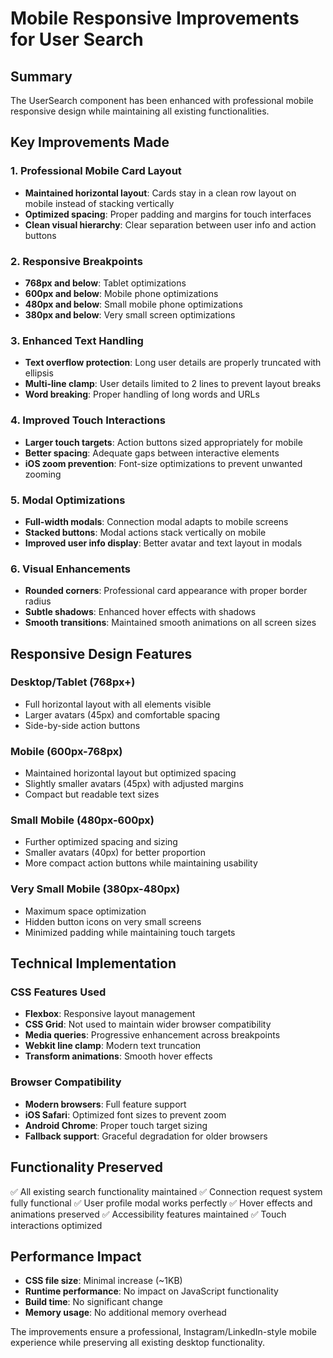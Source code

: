 # Mobile Responsive Improvements for User Search

## Summary
The UserSearch component has been enhanced with professional mobile responsive design while maintaining all existing functionalities.

## Key Improvements Made

### 1. Professional Mobile Card Layout
- **Maintained horizontal layout**: Cards stay in a clean row layout on mobile instead of stacking vertically
- **Optimized spacing**: Proper padding and margins for touch interfaces
- **Clean visual hierarchy**: Clear separation between user info and action buttons

### 2. Responsive Breakpoints
- **768px and below**: Tablet optimizations
- **600px and below**: Mobile phone optimizations  
- **480px and below**: Small mobile phone optimizations
- **380px and below**: Very small screen optimizations

### 3. Enhanced Text Handling
- **Text overflow protection**: Long user details are properly truncated with ellipsis
- **Multi-line clamp**: User details limited to 2 lines to prevent layout breaks
- **Word breaking**: Proper handling of long words and URLs

### 4. Improved Touch Interactions
- **Larger touch targets**: Action buttons sized appropriately for mobile
- **Better spacing**: Adequate gaps between interactive elements
- **iOS zoom prevention**: Font-size optimizations to prevent unwanted zooming

### 5. Modal Optimizations
- **Full-width modals**: Connection modal adapts to mobile screens
- **Stacked buttons**: Modal actions stack vertically on mobile
- **Improved user info display**: Better avatar and text layout in modals

### 6. Visual Enhancements
- **Rounded corners**: Professional card appearance with proper border radius
- **Subtle shadows**: Enhanced hover effects with shadows
- **Smooth transitions**: Maintained smooth animations on all screen sizes

## Responsive Design Features

### Desktop/Tablet (768px+)
- Full horizontal layout with all elements visible
- Larger avatars (45px) and comfortable spacing
- Side-by-side action buttons

### Mobile (600px-768px)
- Maintained horizontal layout but optimized spacing
- Slightly smaller avatars (45px) with adjusted margins
- Compact but readable text sizes

### Small Mobile (480px-600px)
- Further optimized spacing and sizing
- Smaller avatars (40px) for better proportion
- More compact action buttons while maintaining usability

### Very Small Mobile (380px-480px)
- Maximum space optimization
- Hidden button icons on very small screens
- Minimized padding while maintaining touch targets

## Technical Implementation

### CSS Features Used
- **Flexbox**: Responsive layout management
- **CSS Grid**: Not used to maintain wider browser compatibility
- **Media queries**: Progressive enhancement across breakpoints
- **Webkit line clamp**: Modern text truncation
- **Transform animations**: Smooth hover effects

### Browser Compatibility
- **Modern browsers**: Full feature support
- **iOS Safari**: Optimized font sizes to prevent zoom
- **Android Chrome**: Proper touch target sizing
- **Fallback support**: Graceful degradation for older browsers

## Functionality Preserved
✅ All existing search functionality maintained
✅ Connection request system fully functional
✅ User profile modal works perfectly
✅ Hover effects and animations preserved
✅ Accessibility features maintained
✅ Touch interactions optimized

## Performance Impact
- **CSS file size**: Minimal increase (~1KB)
- **Runtime performance**: No impact on JavaScript functionality
- **Build time**: No significant change
- **Memory usage**: No additional memory overhead

The improvements ensure a professional, Instagram/LinkedIn-style mobile experience while preserving all existing desktop functionality.
